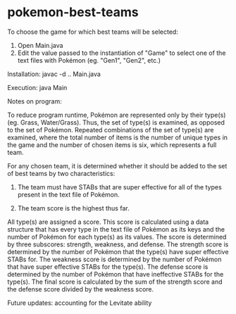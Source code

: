 # pokemon-best-teams

To choose the game for which best teams will be selected: 

1. Open Main.java
2. Edit the value passed to the instantiation of "Game" to select one of the text files with Pokémon (eg. "Gen1", "Gen2", etc.)

Installation: javac -d .. Main.java

Execution: java Main



Notes on program:

To reduce program runtime, Pokémon are represented only by their type(s) (eg. Grass, Water/Grass). Thus, the set of type(s) is examined, as opposed to the set of Pokémon. Repeated combinations of the set of type(s) are examined, where the total number of items is the number of unique types in the game and the number of chosen items is six, which represents a full team.

For any chosen team, it is determined whether it should be added to the set of best teams by two characteristics:

1. The team must have STABs that are super effective for all of the types present in the text file of Pokémon.

2. The team score is the highest thus far.

All type(s) are assigned a score. This score is calculated using a data structure that has every type in the text file of Pokémon as its keys and the number of Pokémon for each type(s) as its values. 
The score is determined by three subscores: strength, weakness, and defense. The strength score is determined by the number of Pokémon that the type(s) have super effective STABs for. The weakness score is determined by the number of Pokémon that have super effective STABs for the type(s). The defense score is determined by the number of Pokémon that have ineffective STABs for the type(s). The final score is calculated by the sum of the strength score and the defense score divided by the weakness score.

Future updates: accounting for the Levitate ability


